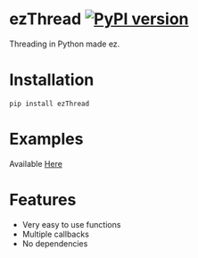 # ezThread [![PyPI version](https://badge.fury.io/py/ezThread.svg)](https://badge.fury.io/py/ezThread)
Threading in Python made ez.

# Installation

```
pip install ezThread
```

# Examples

Available [Here](https://github.com/Vilsol/ezThread/tree/master/examples)

# Features

* Very easy to use functions
* Multiple callbacks
* No dependencies